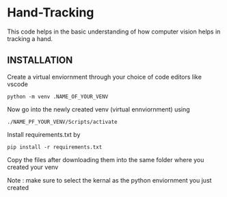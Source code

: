 # Hand-Tracking

This code helps in the basic understanding of how computer vision helps in tracking a hand.

## INSTALLATION

Create a virtual enviornment through your choice of code editors like vscode

```python -m venv .NAME_OF_YOUR_VENV```

Now go into the newly created venv (virtual ennviornment) using 
 
```./NAME_PF_YOUR_VENV/Scripts/activate```

Install requirements.txt by

```pip install -r requirements.txt```

Copy the files after downloading them into the same folder where you created your venv

Note : make sure to select the kernal as the python enviornment you just created